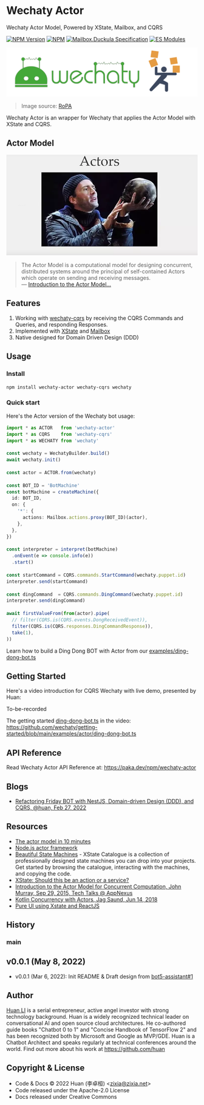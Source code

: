 # Wechaty Actor

Wechaty Actor Model, Powered by XState, Mailbox, and CQRS

[![NPM Version](https://img.shields.io/npm/v/wechaty-actor?color=brightgreen)](https://www.npmjs.com/package/wechaty-actor)
[![NPM](https://github.com/wechaty/actor/workflows/NPM/badge.svg)](https://github.com/wechaty/actor/actions?query=workflow%3ANPM)
[![Mailbox.Duckula Specification](https://img.shields.io/badge/Specification-Mailbox.Duckula-blueviolet)](https://github.com/huan/mailbox#duckula-specification)
[![ES Modules](https://img.shields.io/badge/ES-Modules-brightgreen)](https://github.com/Chatie/tsconfig/issues/16)

![Wechaty Actor](docs/images/wechaty-acotr.webp)

> Image source: [RoPA](https://ropa.umb.edu/coordinating-logistics)

Wechaty Actor is an wrapper for Wechaty
that applies the Actor Model with XState and CQRS.

## Actor Model

![Actors](docs/images/actor.webp)

> The Actor Model is a computational model for designing concurrent,
  distributed systems around the principal of self-contained Actors
  which operate on sending and receiving messages.  
> &mdash; [Introduction to the Actor Model...](https://medium.com/xandr-tech/introduction-to-the-actor-model-for-concurrent-computation-56c0391f8f92)

## Features

1. Working with [wechaty-cqrs](https://github.com/wechaty/cqrs) by receiving
  the CQRS Commands and Queries, and responding Responses.
2. Implemented with [XState](https://xstate.js.org/) and [Mailbox](https://github.com/huan/mailbox)
3. Native designed for Domain Driven Design (DDD)

## Usage

### Install

```sh
npm install wechaty-actor wechaty-cqrs wechaty
```

### Quick start

Here's the Actor version of the Wechaty bot usage:

```ts
import * as ACTOR   from 'wechaty-actor'
import * as CQRS    from 'wechaty-cqrs'
import * as WECHATY from 'wechaty'

const wechaty = WechatyBuilder.build()
await wechaty.init()

const actor = ACTOR.from(wechaty)

const BOT_ID = 'BotMachine'
const botMachine = createMachine({
  id: BOT_ID,
  on: {
    '*': {
      actions: Mailbox.actions.proxy(BOT_ID)(actor),
    },
  },
})

const interpreter = interpret(botMachine)
  .onEvent(e => console.info(e))
  .start()

const startCommand = CQRS.commands.StartCommand(wechaty.puppet.id)
interpreter.send(startCommand)

const dingCommand  = CQRS.commands.DingCommand(wechaty.puppet.id)
interpreter.send(dingCommand)

await firstValueFrom(from(actor).pipe(
  // filter(CQRS.is(CQRS.events.DongReceivedEvent)),
  filter(CQRS.is(CQRS.responses.DingCommandResponse)),
  take(1),
))
```

Learn how to build a Ding Dong BOT with Actor from our [examples/ding-dong-bot.ts](https://github.com/wechaty/actor/blob/main/examples/ding-dong-bot.ts)

## Getting Started

Here's a video introduction for CQRS Wechaty with live demo, presented by Huan:

To-be-recorded

The getting started [ding-dong-bot.ts](https://github.com/wechaty/getting-started/blob/main/examples/actor/ding-dong-bot.ts)
in the video: <https://github.com/wechaty/getting-started/blob/main/examples/actor/ding-dong-bot.ts>

## API Reference

Read Wechaty Actor API Reference at: <https://paka.dev/npm/wechaty-actor>

## Blogs

- [Refactoring Friday BOT with NestJS, Domain-driven Design (DDD), and CQRS, @huan, Feb 27, 2022](https://wechaty.js.org/2022/02/27/refactoring-friday-bot-with-nestjs-ddd-cqrs/)

## Resources

- [The actor model in 10 minutes](https://www.brianstorti.com/the-actor-model/)
- [Node.js actor framework](https://github.com/untu/comedy)
- [Beautiful State Machines](https://xstate-catalogue.com/) - XState Catalogue is
  a collection of professionally designed state machines you can drop into your projects.
  Get started by browsing the catalogue, interacting with the machines,
  and copying the code.
- [XState: Should this be an action or a service?](https://dev.to/mpocock1/xstate-should-this-be-an-action-or-a-service-2cp0)
- [Introduction to the Actor Model for Concurrent Computation, John Murray, Sep 29, 2015, Tech Talks @ AppNexus](https://www.youtube.com/watch?v=lPTqcecwkJg)
- [Kotlin Concurrency with Actors, Jag Saund, Jun 14, 2018](https://medium.com/@jagsaund/kotlin-concurrency-with-actors-34bd12531182)
- [Pure UI using Xstate and ReactJS](https://dev.to/cris_o/pure-ui-using-xstate-and-reactjs-5em7)

## History

### main

## v0.0.1 (May 8, 2022)

- v0.0.1 (Mar 6, 2022): Init README & Draft design from [bot5-assistant#1](https://github.com/wechaty/bot5-assistant/pull/1)

## Author

[Huan LI](http://linkedin.com/in/zixia) is a serial entrepreneur,
active angel investor with strong technology background.
Huan is a widely recognized technical leader on conversational AI
and open source cloud architectures.
He co-authored guide books "Chatbot 0 to 1" and "Concise Handbook of TensorFlow 2"
and has been recognized both by Microsoft and Google as MVP/GDE.
Huan is a Chatbot Architect and speaks regularly
at technical conferences around the world.
Find out more about his work at <https://github.com/huan>

## Copyright & License

- Code & Docs © 2022 Huan (李卓桓) \<zixia@zixia.net\>
- Code released under the Apache-2.0 License
- Docs released under Creative Commons
